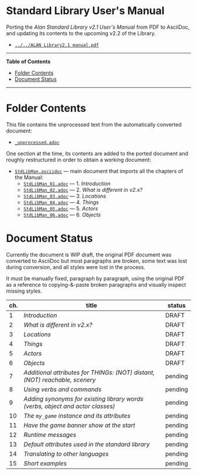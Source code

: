 # Standard Library User's Manual

Porting the _Alan Standard Library v2.1 User's Manual_ from PDF to AsciiDoc, and updating its contents to the upcoming v2.2 of the Library.

- [`../../ALAN Library2.1 manual.pdf`][Man PDF]

-----

**Table of Contents**

<!-- MarkdownTOC autolink="true" bracket="round" autoanchor="false" lowercase="only_ascii" uri_encoding="true" levels="1,2,3" -->

- [Folder Contents](#folder-contents)
- [Document Status](#document-status)

<!-- /MarkdownTOC -->

-----


# Folder Contents

This file contains the unprocessed text from the automatically converted document:

- [`_unprocessed.adoc`](./_unprocessed.adoc)
 
One section at the time, its contents are added to the ported document and roughly restructured in order to obtain a working document:

- [`StdLibMan.asciidoc`](./StdLibMan.asciidoc) — main document that imports all the chapters of the Manual:
    + [`StdLibMan_01.adoc`](./StdLibMan_01.adoc) — 1. _Introduction_
    + [`StdLibMan_02.adoc`](./StdLibMan_02.adoc) — 2. _What is different in v2.x?_
    + [`StdLibMan_03.adoc`](./StdLibMan_03.adoc) — 3. _Locations_
    + [`StdLibMan_04.adoc`](./StdLibMan_04.adoc) — 4. _Things_
    + [`StdLibMan_05.adoc`](./StdLibMan_05.adoc) — 5. _Actors_
    + [`StdLibMan_06.adoc`](./StdLibMan_06.adoc) — 6. _Objects_

# Document Status

Currently the document is WIP draft, the original PDF document was converted to AsciiDoc but most paragraphs are broken, some text was lost during conversion, and all styles were lost in the process.

It must be manually fixed, paragraph by paragraph, using the original PDF as a reference to copying-&-paste broken paragraphs and visually inspect missing styles.

| ch. |                                     title                                      |  status |
|-----|--------------------------------------------------------------------------------|---------|
|   1 | _Introduction_                                                                 | DRAFT   |
|   2 | _What is different in v2.x?_                                                   | DRAFT   |
|   3 | _Locations_                                                                    | DRAFT   |
|   4 | _Things_                                                                       | DRAFT   |
|   5 | _Actors_                                                                       | DRAFT   |
|   6 | _Objects_                                                                      | DRAFT   |
|   7 | _Additional attributes for THINGs: (NOT) distant, (NOT) reachable, scenery_    | pending |
|   8 | _Using verbs and commands_                                                     | pending |
|   9 | _Adding synonyms for existing library words (verbs, object and actor classes)_ | pending |
|  10 | _The `my_game` instance and its attributes_                                    | pending |
|  11 | _Have the game banner show at the start_                                       | pending |
|  12 | _Runtime messages_                                                             | pending |
|  13 | _Default attributes used in the standard library_                              | pending |
|  14 | _Translating to other languages_                                               | pending |
|  15 | _Short examples_                                                               | pending |


<!-----------------------------------------------------------------------------
                               REFERENCE LINKS                                
------------------------------------------------------------------------------>

[Man PDF]: ../../ALAN%20Library2.1%20manual.pdf "View the original PDF Manual"


<!-- EOF -->